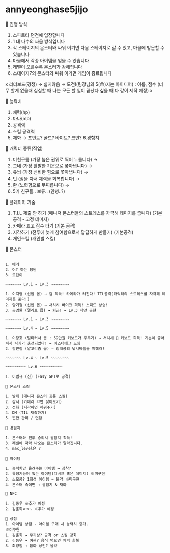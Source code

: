 # annyeonghase5jijo

🚨 진행 방식

1. 스파르타 던전에 입장합니다
2. 1 대 다수의 싸움 방식입니다
3. 각 스테이지의 몬스터와 싸워 이기면 다음 스테이지로 갈 수 있고, 마을에 방문할 수 있습니다
4. 마을에서 각종 아이템을 얻을 수 있습니다
5. 레벨이 오를수록 몬스터가 강해집니다
6. 스테이지7의 몬스터와 싸워 이기면 게임이 종료됩니다

x 리더보드(경쟁) ⇒ 쉽지않음 ⇒ 도전!(팀장님의 5(😮)지는 아이디어) : 이름, 점수 (너무 할게 없을때 심심할 때 나는 모든 할 일이 끝났다 싶을 때 다 같이 제작 예정) x

🚨 능력치

1. 체력(hp)
2. 마나(mp)
3. 공격력
4. 스킬 공격력
5. 재화 → 포인트? 골드? 바이트? 코인?
6.경험치

🚨 캐릭터 종류(직업)

1. 미친구름 (가장 높은 권위로 찍어 누릅니다) → 
2. 그네 (가장 활발한 기운으로 쫓아냅니다) → 
3. 유늬 (가장 신비한 힘으로 쫓아냅니다) → 
4. 민 (잠을 자서 체력을 회복합니다) → 
5. 좐 (노련함으로 무찌릅니다) → 
6. 5기 친구들.. 보류.. (안녕..?)

🚨 플레이어 기술

1. T.I.L 제출 안 하기 (매니저 몬스터들의 스트레스를 자극해 데미지를 줍니다) (기본 공격 - 고정 데미지)
2. 카메라 끄고 잠수 타기 (기본 공격) 
3. 지각하기 (전투에 늦게 참여함으로서 답답하게 만들기) (기본공격)
4. 개인스킬 (개인별 스킬)

🚨 몬스터

~~~~~~~ Lv.0 ~ Lv.5 ~~~~~~~~

1. 에러
2. 어? 하는 팀원
3. 르탄이

~~~~~~~ Lv.1 ~ Lv.3 ~~~~~~~~

1. 이지영 (신입 몹) → 캠 획득! 카메라가 켜진다! TIL공격(캐릭터의 스트레스를 자극해 데미지를 준다!)
2. 양기철 (신입 몹) → 처치시 바이크 획득! 스피드 상승!
3. 공영환 (엘리트 몹) → 퇴근! → Lv.3 때만 출현

~~~~~~~ Lv.1 ~ Lv.3 ~~~~~~~~

~~~~~~~ Lv.4 ~ Lv.5 ~~~~~~~~

1. 이창호 (멀티커서 몹 : 59만원 키보드가 주무기) → 처치시 🌟 키보드 획득! 기분이 좋아져서 사기가 충전되었다! → 이스터에그 느낌
2. 강민철 (알고리즘 몹) → 강태공의 낚시바늘을 피해라!

~~~~~~~ Lv.4 ~ Lv.5 ~~~~~~~~

~~~~~~~~~ Lv.6 ~~~~~~~~~~

1. 이범규 (신) (Easy GPT로 공격)

🚨 몬스터 스킬

1. 발제 (매니저 몬스터 공통 스킬)
2. 감시 (카메라 끄면 찾아오기)
3. 전화 (지각하면 깨워주기)
4. DM (TIL 재촉하기)
5. 찐한 관리 / 면담

🚨 경험치

1. 몬스터와 전투 승리시 경험치 획득!
3. 레벨에 따라 나오는 몬스터가 달라집니다.
4. max_level은 7 

🚨 아이템

1. 능력치만 올려주는 아이템 → 장착?
2. 특정기능이 있는 아이템(디버프 혹은 데미지) ※미구현
3. 소모품? 1회성 아이템 → 물약 ※미구현
4. 몬스터 죽이면 → 경험치 & 재화 

🚨 NPC

1. 김동우 ※추가 예정
2. 김훈희ㅎㅎ~ ※추가 예정

🚨 상점
1. 아이템 상점 - 아이템 구매 시 능력치 증가.
※미구현
1. 김훈희 → 무기상? 공격 or 스킬 강화
2. 김동우 → 여관? 음식 먹으면 체력 회복
3. 최양임 → 잡화 상인? 물약
